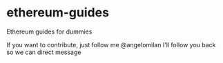 # ethereum-guides
Ethereum guides for dummies

If you want to contribute, just follow me @angelomilan
I'll follow you back so we can direct message

